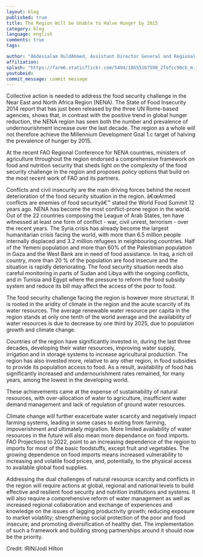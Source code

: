 ```yaml
---
layout: blog
published: true
title: The Region Will be Unable to Halve Hunger by 2015
category: blog
language: english
comments: true
tags: 

author: "Abdessalam OuldAhmed, Assistant Director General and Regional Representative - FAORNE"
affiliation: 
splash: "https://farm6.staticflickr.com/5494/18655167590_2fefcc90cb_m.jpg"
youtubeid: 
commit_message: commit message
---
```

Collective action is needed to address the food security challenge in the Near East and North Africa Region (NENA). The State of Food Insecurity 2014 report that has just been released by the three UN Rome-based agencies, shows that, in contrast with the positive trend in global hunger reduction, the NENA region has seen both the number and prevalence of undernourishment increase over the last decade.  The region as a whole will not therefore achieve the Millennium Development Goal 1.c target of halving the prevalence of hunger by 2015. 
<!-- more -->
At the recent FAO Regional Conference for NENA countries, ministers of agriculture throughout the region endorsed a comprehensive framework on food and nutrition security that sheds light on the complexity of the food security challenge in the region and proposes policy options that build on the most recent work of FAO and its partners. 

 Conflicts and civil insecurity are the main driving forces behind the recent deterioration of the food security situation in the region. â€œArmed conflicts are enemies of food securityâ€™ stated the World Food Summit 12 years ago. NENA has become the most conflict-prone region in the world. Out of the 22 countries composing the League of Arab States, ten have witnessed at least one form of conflict - war, civil unrest, terrorism - over the recent years. The Syria crisis has already become the largest humanitarian crisis facing the world, with more than 6.5 million people internally displaced and 3.2 million refugees in neighbouring countries. Half of the Yemeni population and more than 60% of the Palestinian population in Gaza and the West Bank are in need of food assistance. In Iraq, a rich oil country, more than 20 % of the population are food insecure and the situation is rapidly deteriorating. The food security situation needs also careful monitoring in parts of Sudan and Libya with the ongoing conflicts, and in Tunisia and Egypt where the pressure to reform the food subsidy system and reduce its bill may affect the access of the poor to food.

The food security challenge facing the region is however more structural. It is rooted in the aridity of climate in the region and the acute scarcity of its water resources. The average renewable water resource per capita in the region stands at only one tenth of the world average and the availability of water resources is due to decrease by one third by 2025, due to population growth and climate change. 

Countries of the region have significantly invested in, during the last three decades, developing their water resources, improving water supply, irrigation and in storage systems to increase agricultural production. The region has also invested more, relative to any other region, in food subsidies to provide its population access to food. As a result, availability of food has significantly increased and undernourishment rates remained, for many years, among the lowest in the developing world. 

These achievements came at the expense of sustainability of natural resources, with over-allocation of water to agriculture, insufficient water demand management and lack of regulation of ground water resources. 

Climate change will further exacerbate water scarcity and negatively impact farming systems, leading in some cases to exiting from farming, impoverishment and ultimately migration. More limited availability of water resources in the future will also mean more dependance on food imports. FAO Projections to 2022, point to an increasing dependence of the region to imports for most of the basic foodstuffs, except fruit and vegetables. The growing dependence on food imports means increased vulnerability to increasing and volatile food prices, and, potentially, to the physical access to available global food supplies.

Addressing the dual challenges of natural resource scarcity and conflicts in the region will require actions at global, regional and national levels to build effective and resilient food security and nutrition institutions and systems. It will also require a comprehensive reform of water management as well as increased regional collaboration and exchange of experiences and knowledge on the issues of lagging productivity growth; reducing exposure to market volatility; strengthening social protection of the poor and food insecure; and promoting diversification of healthy diet. The implementation of such a framework and building strong partnerships around it should now be the priority. 

Credit: IRIN/Jodi Hilton